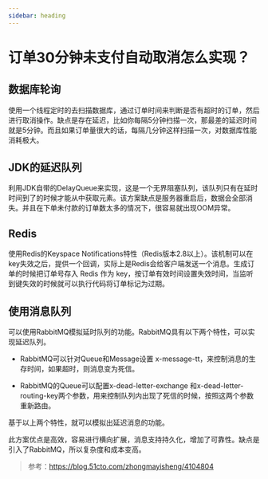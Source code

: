 ```yaml
---
sidebar: heading
---
```


# 订单30分钟未支付自动取消怎么实现？

## 数据库轮询

使用一个线程定时的去扫描数据库，通过订单时间来判断是否有超时的订单，然后进行取消操作。缺点是存在延迟，比如你每隔5分钟扫描一次，那最差的延迟时间就是5分钟。而且如果订单量很大的话，每隔几分钟这样扫描一次，对数据库性能消耗极大。

## JDK的延迟队列

利用JDK自带的DelayQueue来实现，这是一个无界阻塞队列，该队列只有在延时时间到了的时候才能从中获取元素。该方案缺点是服务器重启后，数据会全部消失。并且在下单未付款的订单数太多的情况下，很容易就出现OOM异常。

## Redis

使用Redis的Keyspace Notifications特性（Redis版本2.8以上）。该机制可以在key失效之后，提供一个回调，实际上是Redis会给客户端发送一个消息。生成订单的时候把订单号存入 Redis 作为 key，按订单有效时间设置失效时间，当监听到键失效的时候就可以执行代码将订单标记为过期。

## 使用消息队列

可以使用RabbitMQ模拟延时队列的功能。RabbitMQ具有以下两个特性，可以实现延迟队列。

- RabbitMQ可以针对Queue和Message设置 x-message-tt，来控制消息的生存时间，如果超时，则消息变为死信。

- RabbitMQ的Queue可以配置x-dead-letter-exchange 和x-dead-letter-routing-key两个参数，用来控制队列内出现了死信的时候，按照这两个参数重新路由。

基于以上两个特性，就可以模拟出延迟消息的功能。

此方案优点是高效，容易进行横向扩展，消息支持持久化，增加了可靠性。缺点是引入了RabbitMQ，所以复杂度和成本变高。



> 参考：https://blog.51cto.com/zhongmayisheng/4104804